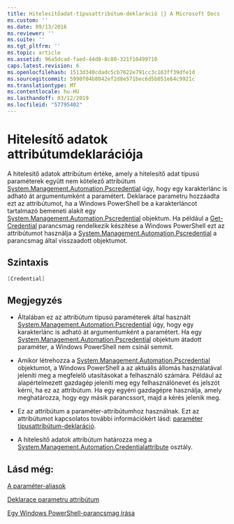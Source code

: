```yaml
---
title: Hitelesítőadat-típusattribútum-deklaráció |} A Microsoft Docs
ms.custom: ''
ms.date: 09/13/2016
ms.reviewer: ''
ms.suite: ''
ms.tgt_pltfrm: ''
ms.topic: article
ms.assetid: 96a5dcad-faed-44d8-8c80-321f10499710
caps.latest.revision: 6
ms.openlocfilehash: 1513d340cdadc5cb7622e791cc3c163ff39dfe1d
ms.sourcegitcommit: 5990f04b8042ef2d8e571bec6d5b051e64c9921c
ms.translationtype: MT
ms.contentlocale: hu-HU
ms.lasthandoff: 03/12/2019
ms.locfileid: "57795402"
---
```

# <a name="credential-attribute-declaration"></a>Hitelesítő adatok attribútumdeklarációja

A hitelesítő adatok attribútum értéke, amely a hitelesítő adat típusú paraméterek együtt nem kötelező attribútum [System.Management.Automation.Pscredential](/dotnet/api/System.Management.Automation.PSCredential) úgy, hogy egy karakterlánc is adható át argumentumként a paramétert. Deklarace parametru hozzáadta ezt az attribútumot, ha a Windows PowerShell be a karakterláncot tartalmazó bemeneti alakít egy [System.Management.Automation.Pscredential](/dotnet/api/System.Management.Automation.PSCredential) objektum. Ha például a [Get-Credential](/powershell/module/Microsoft.PowerShell.Security/Get-Credential) parancsmag rendelkezik készítése a Windows PowerShell ezt az attribútumot használja a [System.Management.Automation.Pscredential](/dotnet/api/System.Management.Automation.PSCredential) a parancsmag által visszaadott objektumot.

## <a name="syntax"></a>Szintaxis

```csharp
[Credential]
```

## <a name="remarks"></a>Megjegyzés

- Általában ez az attribútum típusú paraméterek által használt [System.Management.Automation.Pscredential](/dotnet/api/System.Management.Automation.PSCredential) úgy, hogy egy karakterlánc is adható át argumentumként a paramétert. Ha egy [System.Management.Automation.Pscredential](/dotnet/api/System.Management.Automation.PSCredential) objektum átadott paraméter, a Windows PowerShell nem csinál semmit.

- Amikor létrehozza a [System.Management.Automation.Pscredential](/dotnet/api/System.Management.Automation.PSCredential) objektumot, a Windows PowerShell a az aktuális állomás használatával jeleníti meg a megfelelő utasításokat a felhasználó számára. Például az alapértelmezett gazdagép jeleníti meg egy felhasználónevet és jelszót kérni, ha ez az attribútum. Ha egy egyéni gazdagépre használja, amely meghatározza, hogy egy másik parancssort, majd a kérés jelenik meg.

- Ez az attribútum a paraméter-attribútumhoz használnak. Ezt az attribútumot kapcsolatos további információkért lásd: [paraméter típusattribútum-deklaráció](./parameter-attribute-declaration.md).

- A hitelesítő adatok attribútum határozza meg a [System.Management.Automation.Credentialattribute](/dotnet/api/System.Management.Automation.CredentialAttribute) osztály.

## <a name="see-also"></a>Lásd még:

[A paraméter-aliasok](./parameter-aliases.md)

[Deklarace parametru attribútum](./parameter-attribute-declaration.md)

[Egy Windows PowerShell-parancsmag írása](./writing-a-windows-powershell-cmdlet.md)
